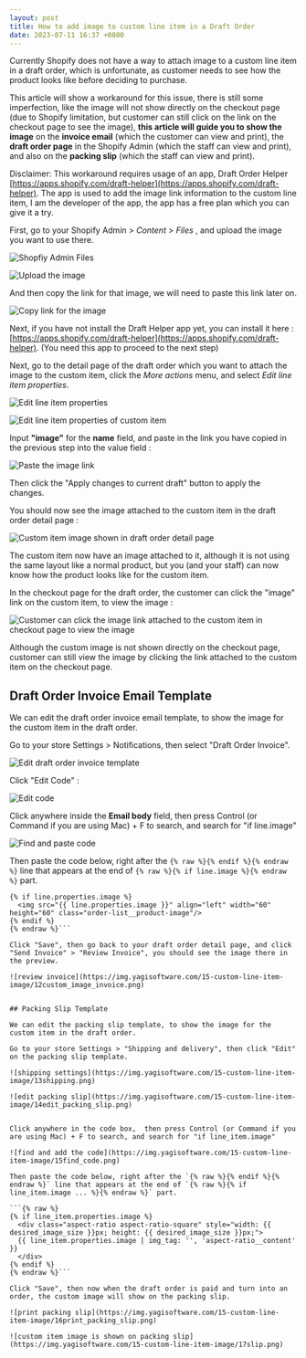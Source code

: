 ```yaml
---
layout: post
title: How to add image to custom line item in a Draft Order
date: 2023-07-11 16:37 +0800
---
```


Currently Shopify does not have a way to attach image to a custom line item in a draft order, which is unfortunate, as customer needs to see how the product looks like before deciding to purchase.

This article will show a workaround for this issue, there is still some imperfection, like the image will not show directly on the checkout page (due to Shopify limitation, but customer can still click on the link on the checkout page to see the image), **this article will guide you to show the image** on the **invoice email** (which the customer can view and print), the **draft order page** in the Shopify Admin (which the staff can view and print), and also on the **packing slip** (which the staff can view and print).


Disclaimer: This workaround requires usage of an app, Draft Order Helper [https://apps.shopify.com/draft-helper](https://apps.shopify.com/draft-helper). The app is used to add the image link information to the custom line item, I am the developer of the app, the app has a free plan which you can give it a try.


First, go to your Shopify Admin > *Content* > *Files* , and upload the image you want to use there.

![Shopfiy Admin Files](https://img.yagisoftware.com/15-custom-line-item-image/1files.png)

![Upload the image](https://img.yagisoftware.com/15-custom-line-item-image/2upload.png)

And then copy the link for that image, we will need to paste this link later on.

![Copy link for the image](https://img.yagisoftware.com/15-custom-line-item-image/3copy_link.png)


Next, if you have not install the Draft Helper app yet, you can install it here : [https://apps.shopify.com/draft-helper](https://apps.shopify.com/draft-helper). (You need this app to proceed to the next step)


Next, go to the detail page of the draft order which you want to attach the image to the custom item, click the *More actions* menu, and select *Edit line item properties*.

![Edit line item properties](https://img.yagisoftware.com/15-custom-line-item-image/4edit_properties.png)

![Edit line item properties of custom item](https://img.yagisoftware.com/15-custom-line-item-image/5custom_edit.png)

Input **"image"** for the **name** field, and paste in the link you have copied in the previous step into the value field : 

![Paste the image link](https://img.yagisoftware.com/15-custom-line-item-image/6apply_edit.png)

Then click the "Apply changes to current draft" button to apply the changes.

You should now see the image attached to the custom item in the draft order detail page : 

![Custom item image shown in draft order detail page](https://img.yagisoftware.com/15-custom-line-item-image/7draft_custom_image.png)

The custom item now have an image attached to it, although it is not using the same layout like a normal product, but you (and your staff) can now know how the product looks like for the custom item.

In the checkout page for the draft order, the customer can click the "image" link on the custom item, to view the image : 

![Customer can click the image link attached to the custom item in checkout page to view the image](https://img.yagisoftware.com/15-custom-line-item-image/8checkout_image.gif)

Although the custom image is not shown directly on the checkout page, customer can still view the image by clicking the link attached to the custom item on the checkout page.

## Draft Order Invoice Email Template

We can edit the draft order invoice email template, to show the image for the custom item in the draft order.

Go to your store Settings > Notifications, then select "Draft Order Invoice".

![Edit draft order invoice template](https://img.yagisoftware.com/15-custom-line-item-image/9draft_order_invoice_template.png)

Click "Edit Code" : 

![Edit code](https://img.yagisoftware.com/15-custom-line-item-image/10edit_code.png)

Click anywhere inside the **Email body** field, then press Control (or Command if you are using Mac) + F to search, and search for "if line.image"

![Find and paste code](https://img.yagisoftware.com/15-custom-line-item-image/11find.png)

Then paste the code below, right after the `{% raw %}{% endif %}{% endraw %}` line that appears at the end of `{% raw %}{% if line.image %}{% endraw %}` part.

```{% raw %}
{% if line.properties.image %}
  <img src="{{ line.properties.image }}" align="left" width="60" height="60" class="order-list__product-image"/>
{% endif %}
{% endraw %}```

Click "Save", then go back to your draft order detail page, and click "Send Invoice" > "Review Invoice", you should see the image there in the preview.

![review invoice](https://img.yagisoftware.com/15-custom-line-item-image/12custom_image_invoice.png)


## Packing Slip Template

We can edit the packing slip template, to show the image for the custom item in the draft order.

Go to your store Settings > "Shipping and delivery", then click "Edit" on the packing slip template.

![shipping settings](https://img.yagisoftware.com/15-custom-line-item-image/13shipping.png)

![edit packing slip](https://img.yagisoftware.com/15-custom-line-item-image/14edit_packing_slip.png)


Click anywhere in the code box,  then press Control (or Command if you are using Mac) + F to search, and search for "if line_item.image"

![find and add the code](https://img.yagisoftware.com/15-custom-line-item-image/15find_code.png)

Then paste the code below, right after the `{% raw %}{% endif %}{% endraw %}` line that appears at the end of `{% raw %}{% if line_item.image ... %}{% endraw %}` part.

```{% raw %}
{% if line_item.properties.image %}
  <div class="aspect-ratio aspect-ratio-square" style="width: {{ desired_image_size }}px; height: {{ desired_image_size }}px;">
  {{ line_item.properties.image | img_tag: '', 'aspect-ratio__content' }}
  </div>
{% endif %}
{% endraw %}```

Click "Save", then now when the draft order is paid and turn into an order, the custom image will show on the packing slip.

![print packing slip](https://img.yagisoftware.com/15-custom-line-item-image/16print_packing_slip.png)

![custom item image is shown on packing slip](https://img.yagisoftware.com/15-custom-line-item-image/17slip.png)


